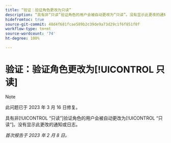 ```yaml
---
title: “验证：验证角色更改为只读”
description: “具有非“只读”验证角色的用户会被自动更改为“只读”。没有显示此更改的通知或日志。”
hidefromtoc: true
source-git-commit: 48d4f681fcae589b2c39de9a73d29c1f6f851f8f
workflow-type: tm+mt
source-wordcount: '74'
ht-degree: 100%

---
```



# 验证：验证角色更改为[!UICONTROL 只读]

>[!NOTE]
>
>此问题已于 2023 年 3 月 16 日修复。

具有非[!UICONTROL “只读”]验证角色的用户会被自动更改为[!UICONTROL “只读”]。没有显示此更改的通知或日志。

_首次报告于 2023 年 2 月 8 日。_

